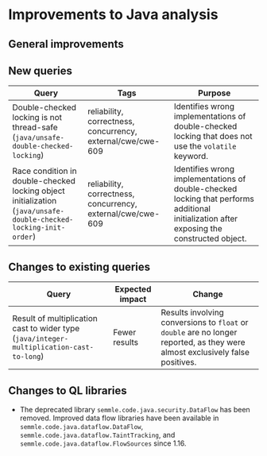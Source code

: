 # Improvements to Java analysis

## General improvements


## New queries

| **Query**                   | **Tags**  | **Purpose**                                                        |
|-----------------------------|-----------|--------------------------------------------------------------------|
| Double-checked locking is not thread-safe (`java/unsafe-double-checked-locking`) | reliability, correctness, concurrency, external/cwe/cwe-609 | Identifies wrong implementations of double-checked locking that does not use the `volatile` keyword. |
| Race condition in double-checked locking object initialization (`java/unsafe-double-checked-locking-init-order`) | reliability, correctness, concurrency, external/cwe/cwe-609 | Identifies wrong implementations of double-checked locking that performs additional initialization after exposing the constructed object. |

## Changes to existing queries

| **Query**                  | **Expected impact**    | **Change**                                                       |
|----------------------------|------------------------|------------------------------------------------------------------|
| Result of multiplication cast to wider type (`java/integer-multiplication-cast-to-long`) | Fewer results | Results involving conversions to `float` or `double` are no longer reported, as they were almost exclusively false positives. |

## Changes to QL libraries

* The deprecated library `semmle.code.java.security.DataFlow` has been removed.
  Improved data flow libraries have been available in
  `semmle.code.java.dataflow.DataFlow`,
  `semmle.code.java.dataflow.TaintTracking`, and
  `semmle.code.java.dataflow.FlowSources` since 1.16.



